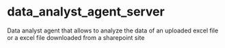 # data_analyst_agent_server
Data analyst agent that allows to analyze the data of an uploaded excel file or a excel file downloaded from a sharepoint site
